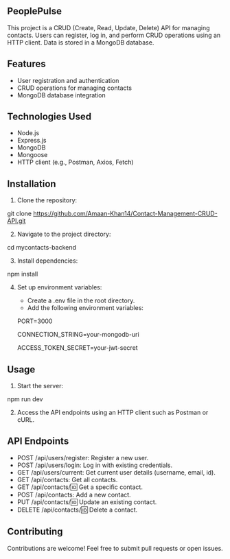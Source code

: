 ## PeoplePulse

This project is a CRUD (Create, Read, Update, Delete) API for managing contacts. Users can register, log in, and perform CRUD operations using an HTTP client. Data is stored in a MongoDB database.

## Features

- User registration and authentication
- CRUD operations for managing contacts
- MongoDB database integration

## Technologies Used

- Node.js
- Express.js
- MongoDB
- Mongoose
- HTTP client (e.g., Postman, Axios, Fetch)

## Installation

1. Clone the repository:


git clone https://github.com/Amaan-Khan14/Contact-Management-CRUD-API.git


2. Navigate to the project directory:


cd mycontacts-backend


3. Install dependencies:


npm install


4. Set up environment variables:

   - Create a .env file in the root directory.
   - Add the following environment variables:

   PORT=3000
   
	 CONNECTION_STRING=your-mongodb-uri

   ACCESS_TOKEN_SECRET=your-jwt-secret
   

## Usage

1. Start the server:


npm run dev


2. Access the API endpoints using an HTTP client such as Postman or cURL.

## API Endpoints

- POST /api/users/register: Register a new user.
- POST /api/users/login: Log in with existing credentials.
- GET /api/users/current: Get current user details (username, email, id).
- GET /api/contacts: Get all contacts.
- GET /api/contacts/:id: Get a specific contact.
- POST /api/contacts: Add a new contact.
- PUT /api/contacts/:id: Update an existing contact.
- DELETE /api/contacts/:id: Delete a contact.

## Contributing

Contributions are welcome! Feel free to submit pull requests or open issues.
